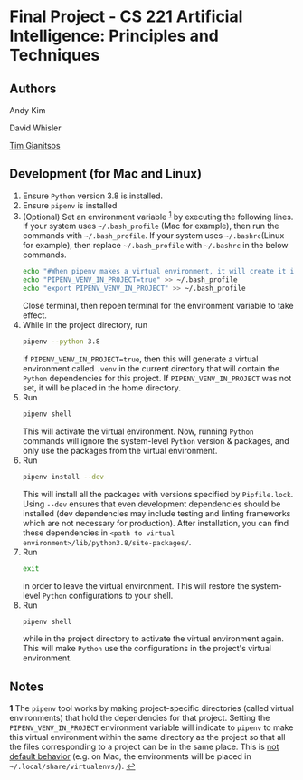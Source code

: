 # Final Project - CS 221 Artificial Intelligence: Principles and Techniques

## Authors
Andy Kim

David Whisler

[Tim Gianitsos](https://github.com/timgianitsos)

## Development (for Mac and Linux)

1. Ensure `Python` version 3.8 is installed.
1. Ensure `pipenv` is installed
1. (Optional) Set an environment variable <sup id="a1">[1](#f1)</sup> by executing the following lines.
	If your system uses `~/.bash_profile` (Mac for example), then run the commands with `~/.bash_profile`. If your system uses `~/.bashrc`(Linux for example), then replace `~/.bash_profile` with `~/.bashrc` in the below commands.
	```bash
	echo "#When pipenv makes a virtual environment, it will create it in the same directory as the project instead of in the home directory" >> ~/.bash_profile
	echo "PIPENV_VENV_IN_PROJECT=true" >> ~/.bash_profile
	echo "export PIPENV_VENV_IN_PROJECT" >> ~/.bash_profile
	```
	Close terminal, then repoen terminal for the environment variable to take effect.
1. While in the project directory, run
	```bash
	pipenv --python 3.8
	```
	If `PIPENV_VENV_IN_PROJECT=true`, then this will generate a virtual environment called `.venv` in the current directory that will contain the `Python` dependencies for this project. If `PIPENV_VENV_IN_PROJECT` was not set, it will be placed in the home directory.
1. Run 
	```bash
	pipenv shell
	```
	This will activate the virtual environment. Now, running `Python` commands will ignore the system-level `Python` version & packages, and only use the packages from the virtual environment.
1. Run
	```bash
	pipenv install --dev
	```
	This will install all the packages with versions specified by `Pipfile.lock`. Using `--dev` ensures that even development dependencies should be installed (dev dependencies may include testing and linting frameworks which are not necessary for production). After installation, you can find these dependencies in `<path to virtual environment>/lib/python3.8/site-packages/`.
1. Run
	```bash
	exit
	```
	in order to leave the virtual environment. This will restore the system-level `Python` configurations to your shell.
1. Run
	```bash
	pipenv shell
	```
	while in the project directory to activate the virtual environment again. This will make `Python` use the configurations in the project's virtual environment.

## Notes

<b id="f1">1</b> The `pipenv` tool works by making project-specific directories (called virtual environments) that hold the dependencies for that project. Setting the `PIPENV_VENV_IN_PROJECT` environment variable will indicate to `pipenv` to make this virtual environment within the same directory as the project so that all the files corresponding to a project can be in the same place. This is [not default behavior](https://github.com/pypa/pipenv/issues/1382) (e.g. on Mac, the environments will be placed in `~/.local/share/virtualenvs/`). [↩](#a1)


